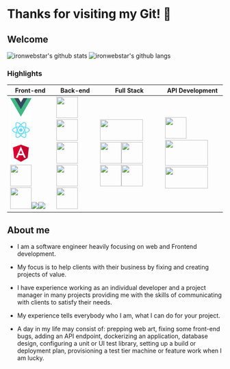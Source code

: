 # Thanks for visiting my Git! 👋

## Welcome

![ironwebstar's github stats](https://github-readme-stats.vercel.app/api?username=ironwebstar&hide=prs&text_color=586069&layout=compact&hide_border=true&show_icons=true&theme=tokyonight)
![ironwebstar's github langs](https://github-readme-stats.vercel.app/api/top-langs/?username=ironwebstar&text_color=586069&layout=compact&hide_border=true&title_color=0366d6&count_private=true&include_all_commits=true&theme=tokyonight&show_icons=true)

### Highlights

|  Front-end   | Back-end   |  Full Stack   | API Development   |
| ----------- | ----------- | ----------- | ----------- |
| <img src="https://raw.githubusercontent.com/github/explore/80688e429a7d4ef2fca1e82350fe8e3517d3494d/topics/vue/vue.png" width=50px height=50px><img src="https://raw.githubusercontent.com/github/explore/80688e429a7d4ef2fca1e82350fe8e3517d3494d/topics/react/react.png" width=50px height=50px><img src="https://raw.githubusercontent.com/github/explore/80688e429a7d4ef2fca1e82350fe8e3517d3494d/topics/angular/angular.png" width=50px height=50px><img src="https://www.datocms-assets.com/205/1583850012-nuxt-square.svg" width=50px height=50px><img src="https://camo.githubusercontent.com/41759602ad091b02adf7b4986b55b0a870471b98/68747470733a2f2f63646e2e767565746966796a732e636f6d2f696d616765732f6c6f676f732f6c6f676f2e737667" width=50px height=50px><img src="https://img.shields.io/badge/Tailwind_CSS-38B2AC?style=for-the-badge&logo=tailwind-css&logoColor=white"><img src="https://img.shields.io/badge/Svelte-4A4A55?style=for-the-badge&logo=svelte&logoColor=FF3E00">      | <img src="https://camo.githubusercontent.com/f5398b1e6163bb240ecf25a8e0dbb05a161b87c3/68747470733a2f2f656e637279707465642d74626e302e677374617469632e636f6d2f696d616765733f713d74626e253341414e64394763536a58354b625839564254665579426a30696f31676b586b424658516532664b4b59587726757371703d434155" width=50px height=50px><img src="https://pngimage.net/wp-content/uploads/2018/06/laravel-icon-png-6.png" width=50px height=50px><img src="https://d2eip9sf3oo6c2.cloudfront.net/tags/images/000/000/256/full/nodejslogo.png" width=50px height=50px><img src="https://encrypted-tbn0.gstatic.com/images?q=tbn%3AANd9GcQIN4EUfB9rORoaGfLYLyjX1N-jpTiF7J7X3Q&usqp=CAU" width=50px height=50px><img src="https://encrypted-tbn0.gstatic.com/images?q=tbn%3AANd9GcToF2Y77JMuRh3BFpLMfh5OsT0Qp4_VGOcAeg&usqp=CAU" width=50px height=50px>      | <img src="https://mdbootstrap.com/img/Marketing/articles/vue-laravel.jpg" width=100px height=50px><img src="https://geeksperhour.com/wp-content/uploads/2019/07/shopify-expert-green.png" width=50px height=50px><img src="http://www.codewhiz.com.au/wp-content/uploads/2017/02/Wordpress.png" width=50px height=50px><img src="https://www.drupal.org/files/styles/grid-3/public/drupal_5.png?itok=F_fK9Rsy" width=50px height=50px><img src="https://pbs.twimg.com/profile_images/1172242152501460992/7gTmZtSo.jpg" width=50px height=50px>       | <img src="https://i.stack.imgur.com/XtpTm.png" width=50px height=50px><img src="https://cdn.syncfusion.com/boldbi/integration/v3/datasources/chargebee.png" width=100px height=60px><img src="https://www.freshbooks.com/wp-content/uploads/2018/12/AC_logo_300-5.png" width=100px height=50px>       |

## About me
* I am a software engineer heavily focusing on web and Frontend development.

* My focus is to help clients with their business by fixing and creating projects of value.

* I have experience working as an individual developer and a project manager in many projects providing me with the skills of communicating with clients to satisfy their needs.

* My experience tells everybody who I am, what I can do for your project.

* A day in my life may consist of: prepping web art, fixing some front-end bugs, adding an API endpoint, dockerizing an application, database design, configuring a unit or UI test library, setting up a build or deployment plan, provisioning a test tier machine or feature work when I am lucky.
